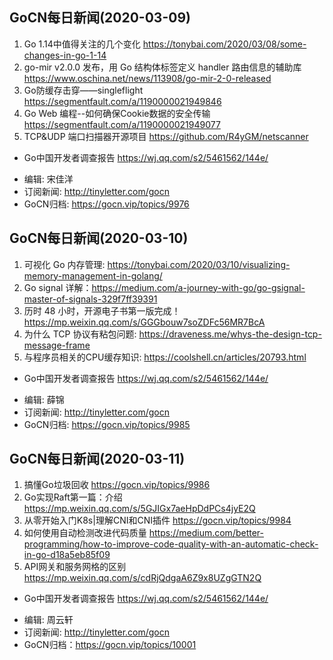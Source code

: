 ## GoCN每日新闻(2020-03-09)

1. Go 1.14中值得关注的几个变化 https://tonybai.com/2020/03/08/some-changes-in-go-1-14
2. go-mir v2.0.0 发布，用 Go 结构体标签定义 handler 路由信息的辅助库 https://www.oschina.net/news/113908/go-mir-2-0-released
3. Go防缓存击穿——singleflight https://segmentfault.com/a/1190000021949846
4. Go Web 编程--如何确保Cookie数据的安全传输 https://segmentfault.com/a/1190000021949077
5. TCP&UDP 端口扫描器开源项目 https://github.com/R4yGM/netscanner

* Go中国开发者调查报告 https://wj.qq.com/s2/5461562/144e/

- 编辑: 宋佳洋
- 订阅新闻: http://tinyletter.com/gocn
- GoCN归档: https://gocn.vip/topics/9976

## GoCN每日新闻(2020-03-10)

1. 可视化 Go 内存管理: https://tonybai.com/2020/03/10/visualizing-memory-management-in-golang/ 
2. Go signal 详解：https://medium.com/a-journey-with-go/go-gsignal-master-of-signals-329f7ff39391
3. 历时 48 小时，开源电子书<TiDB in Action>第一版完成！https://mp.weixin.qq.com/s/GGGbouw7soZDFc56MR7BcA
4. 为什么 TCP 协议有粘包问题: https://draveness.me/whys-the-design-tcp-message-frame 
5. 与程序员相关的CPU缓存知识: https://coolshell.cn/articles/20793.html 

* Go中国开发者调查报告 https://wj.qq.com/s2/5461562/144e/

- 编辑: 薛锦
- 订阅新闻: http://tinyletter.com/gocn
- GoCN归档: https://gocn.vip/topics/9985

## GoCN每日新闻(2020-03-11)

1. 搞懂Go垃圾回收 https://gocn.vip/topics/9986
2. Go实现Raft第一篇：介绍 https://mp.weixin.qq.com/s/5GJIGx7aeHpDdPCs4jyE2Q
3. 从零开始入门K8s|理解CNI和CNI插件 https://gocn.vip/topics/9984
4. 如何使用自动检测改进代码质量 https://medium.com/better-programming/how-to-improve-code-quality-with-an-automatic-check-in-go-d18a5eb85f09
5. API网关和服务网格的区别 https://mp.weixin.qq.com/s/cdRjQdgaA6Z9x8UZgGTN2Q

* Go中国开发者调查报告 https://wj.qq.com/s2/5461562/144e/

- 编辑: 周云轩
- 订阅新闻: http://tinyletter.com/gocn
- GoCN归档：https://gocn.vip/topics/10001

